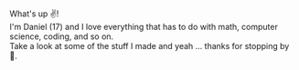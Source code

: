 What's up ✌️!\
I'm Daniel (17) and I love everything that has to do with math, computer science, coding, and so on.\
Take a look at some of the stuff I made and yeah ... thanks for stopping by 🫶.
